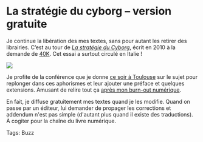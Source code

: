 # La stratégie du cyborg &#8211; version gratuite

Je continue la libération des mes textes, sans pour autant les retirer des librairies. C’est au tour de [*La stratégie du Cyborg*](http://blog.tcrouzet.com/la-strategie-du-cyborg/), écrit en 2010 à la demande de [40K](http://www.40kbooks.com/). Cet essai a surtout circulé en Italie !

![](http://blog.tcrouzet.comhttps://tcrouzet.com/images_tc/2012/04/cover1024_40k-450x647.png)

Je profite de la conférence que je donne [ce soir à Toulouse](http://empreintes.toulouse.fr/2012/la-strategie-du-cyborg/) sur le sujet pour replonger dans ces aphorismes et leur ajouter une préface et quelques extensions. Amusant de relire tout ça [après mon burn-out numérique](http://blog.tcrouzet.com/jai-debranche/).

En fait, je diffuse gratuitement mes textes quand je les modifie. Quand on passe par un éditeur, lui demander de propager les corrections et addendum n'est pas simple (d'autant plus quand il existe des traductions). À cogiter pour la chaîne du livre numérique.

Tags: Buzz